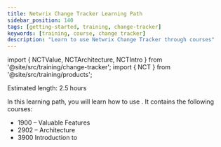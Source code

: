 ```yaml
---
title: Netwrix Change Tracker Learning Path
sidebar_position: 140
tags: [getting-started, training, change-tracker]
keywords: [training, course, change tracker]
description: "Learn to use Netwrix Change Tracker through courses"
---
```


import { NCTValue, NCTArchitecture, NCTIntro } from '@site/src/training/change-tracker';
import { NCT } from '@site/src/training/products';


Estimated length: 2.5 hours

In this learning path, you will learn how to use <NCT />. It contains the following courses:

* 1900 <NCT /> – Valuable Features
* 2902 <NCT /> – Architecture
* 3900 Introduction to <NCT />

<NCTValue/>

<NCTArchitecture/>

<NCTIntro/>
